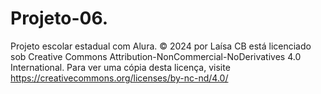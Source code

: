 # Projeto-06.

Projeto escolar estadual com Alura. © 2024 por Laísa CB está licenciado sob Creative Commons Attribution-NonCommercial-NoDerivatives 4.0 International. Para ver uma cópia desta licença, visite https://creativecommons.org/licenses/by-nc-nd/4.0/
